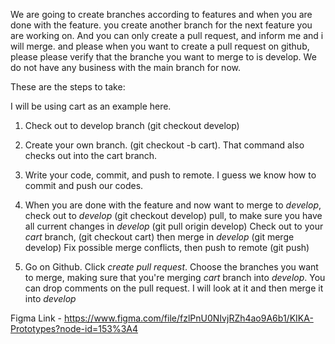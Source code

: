 We are going to create branches according to features and when you are done with the feature. you create another branch for the next feature you are working on. And you can only create a pull request, and inform me and i will merge. and please when you want to create a pull request on github, please please verify that the branche you want to merge to is develop. We do not have any business with the main branch for now.

These are the steps to take:

I will be using cart as an example here.

1. Check out to develop branch (git checkout develop)

2. Create your own branch. (git checkout -b cart). That command also checks out into the cart branch.

3. Write your code, commit, and push to remote. I guess we know how to commit and push our codes.

4. When you are done with the feature and now want to merge to _develop_,
   check out to _develop_ (git checkout develop)
   pull, to make sure you have all current changes in _develop_ (git pull origin develop)
   Check out to your _cart_ branch, (git checkout cart)
   then merge in _develop_ (git merge develop)
   Fix possible merge conflicts, then push to remote (git push)

5. Go on Github. Click _create pull request_. Choose the branches you want to merge, making sure that you're merging _cart_ branch into _develop_. You can drop comments on the pull request. I will look at it and then merge it into _develop_


Figma Link - https://www.figma.com/file/fzlPnU0NIvjRZh4ao9A6b1/KIKA-Prototypes?node-id=153%3A4